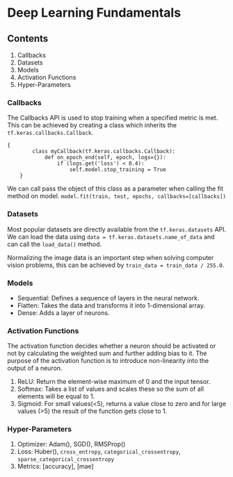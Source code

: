 # Deep Learning Fundamentals

## Contents

1. Callbacks
2. Datasets
3. Models 
4. Activation Functions
5. Hyper-Parameters

### Callbacks

The Callbacks API is used to stop training when a specified metric is met.
This can be achieved by creating a class which inherits the `tf.keras.callbacks.Callback`.

```
{
        class myCallback(tf.keras.callbacks.Callback):
            def on_epoch_end(self, epoch, logs={}):
                if (logs.get('loss') < 0.4):
                    self.model.stop_training = True
    }
```

We can call pass the object of this class as a parameter when calling the fit method on model. 
`model.fit(train, test, epochs, callbacks=[callbacks])`

### Datasets

Most popular datasets are directly available from the `tf.keras.datasets` API. We can load the data using `data = tf.keras.datasets.name_of_data` and can call the `load_data()` method.

Normalizing the image data is an important step when solving computer vision problems, this can be achieved by `train_data = train_data / 255.0`.

### Models

- Sequential: Defines a sequence of layers in the neural network.
- Flatten: Takes the data and transforms it into 1-dimensional array.
- Dense: Adds a layer of neurons.

### Activation Functions

The activation function decides whether a neuron should be activated or not by calculating the weighted sum and further adding bias to it. The purpose of the activation function is to introduce non-linearity into the output of a neuron.

1. ReLU: Return the element-wise maximum of 0 and the input tensor.
2. Softmax: Takes a list of values and scales these so the sum of all elements will be equal to 1.
3. Sigmoid: For small values(<5), returns a value close to zero and for large values (>5) the result of the function gets close to 1.

### Hyper-Parameters

1. Optimizer: Adam(), SGD(), RMSProp()
2. Loss: Huber(), `cross_entropy`, `categorical_crossentropy`, `sparse_categorical_crossentropy`
3. Metrics: [accuracy], [mae]


